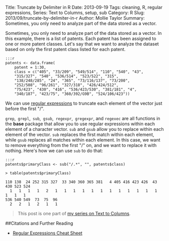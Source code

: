 Title: Truncate by Delimiter in R
Date: 2013-09-19
Tags: cleaning, R, regular expressions, Series: Text to Columns, setup, sub
Category: R
Slug: 2013/09/truncate-by-delimiter-in-r
Author: Mollie Taylor
Summary: Sometimes, you only need to analyze part of the data stored as a vector.

Sometimes, you only need to analyze part of the data stored as a vector. In this example, there is a list of patents. Each patent has been assigned to one or more patent classes. Let's say that we want to analyze the dataset based on only the first patent class listed for each patent.

	:::r
	patents <- data.frame(
		patent = 1:30,
		class = c("405", "33/209", "549/514", "110", "540", "43", 
		"315/327", "540", "536/514", "523/522", "315", 
		"138/248/285", "24", "365", "73/116/137", "73/200", 
		"252/508", "96/261", "327/318", "426/424/512", 
		"75/423", "430", "416", "536/423/530", "381/181", "4", 
		"340/187", "423/75", "360/392/G9B", "524/106/423"))

We can use [regular expressions](http://en.wikipedia.org/wiki/Regular_expression) to truncate each element of the vector just before the first "/".

```grep```,``` grepl```,``` sub```,``` gsub```,``` regexpr```,``` gregexpr```, and ```regexec``` are all functions in the **base** package that allow you to use regular expressions within each element of a character vector. ```sub``` and ```gsub``` allow you to replace within each element of the vector. ```sub``` replaces the first match within each element, while ```gsub``` replaces all matches within each element. In this case, we want to remove everything from the first "/" on, and we want to replace it with nothing. Here's how we can use ```sub``` to do that:

	:::r
	patents$primaryClass <- sub("/.*", "", patents$class)

	> table(patents$primaryClass)

	110 138  24 252 315 327  33 340 360 365 381   4 405 416 423 426  43 430 523 524 
	  1   1   1   1   2   1   1   1   1   1   1   1   1   1   1   1   1   1   1   1 
	536 540 549  73  75  96 
	  2   2   1   2   1   1 

> This post is one part of [my series on Text to Columns](http://blog.mollietaylor.com/tag/series-text-to-columns.html).

##Citations and Further Reading
* [Regular Expressions Cheat Sheet](http://www.cheatography.com/davechild/cheat-sheets/regular-expressions/)